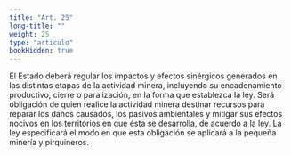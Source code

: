 ```yaml
---
title: "Art. 25"
long-title: ""
weight: 25
type: "articulo"
bookHidden: true
---
```

El Estado deberá regular los impactos y efectos sinérgicos generados en las distintas etapas de la actividad minera, incluyendo su encadenamiento productivo, cierre o paralización, en la forma que establezca la ley. Será obligación de quien realice la actividad minera destinar recursos para reparar los daños causados, los pasivos ambientales y mitigar sus efectos nocivos en los territorios en que ésta se desarrolla, de acuerdo a la ley. La ley especificará el modo en que esta obligación se aplicará a la pequeña minería y pirquineros.
